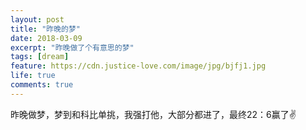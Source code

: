 ```yaml
---
layout: post
title: "昨晚的梦"
date: 2018-03-09
excerpt: "昨晚做了个有意思的梦"
tags: [dream]
feature: https://cdn.justice-love.com/image/jpg/bjfj1.jpg
life: true
comments: true
---
```

昨晚做梦，梦到和科比单挑，我强打他，大部分都进了，最终22：6赢了✌️
